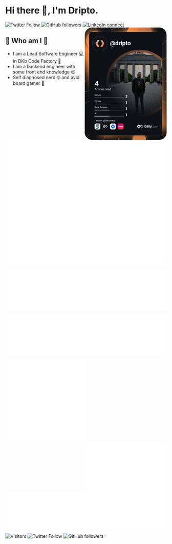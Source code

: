 # Hi there 👋, I'm Dripto.

<div align="left">
    <a href="https://twitter.com/driptaroop">
        <img alt="Twitter Follow" src="https://img.shields.io/twitter/follow/driptaroop?style=for-the-badge"/>
    </a>
    <a href="https://github.com/driptaroop">
        <img alt="GitHub followers" src="https://img.shields.io/github/followers/driptaroop?style=for-the-badge"/>
    </a>
    <a href="https://www.linkedin.com/in/driptaroop/">
        <img alt="LinkedIn connect" src="https://img.shields.io/badge/LinkedIn-%E2%98%86-0077B5?style=for-the-badge&logo=LinkedIn"/>
    </a>
    <a href="https://app.daily.dev/dripto" target="_blank">
        <img 
        src="https://raw.githubusercontent.com/driptaroop/driptaroop/main/devcard.svg" 
        width="256" 
        align="right" 
        alt="Driptaroop Das's Dev Card"/>
    </a>
</div>

## 🤷 Who am I 🤷

- I am a Lead Software Engineer 💻 in DKb Code Factory 🏦
- I am a backend engineer with some front end knowledge 😉 
- Self diagnosed nerd 🤓 and avid board gamer 🎲

<div align="left">
    <img src="https://raw.githubusercontent.com/driptaroop/driptaroop/main/github-metrics.svg" alt="Metrics"/>
</div>

![language](https://raw.githubusercontent.com/driptaroop/driptaroop/main/language.svg)

<div align="left">
    <img src="https://raw.githubusercontent.com/driptaroop/driptaroop/main/habits.svg" alt="habits"/>
</div>
<br/>
<div align="left">
    <img src="https://raw.githubusercontent.com/driptaroop/driptaroop/main/stackoverflow.svg" alt="stackoverflow" width="256"/>
    <img src="https://raw.githubusercontent.com/driptaroop/driptaroop/main/wakatime.svg" alt="wakatime" align="right" width="50%"/>
</div>

![achievements](https://raw.githubusercontent.com/driptaroop/driptaroop/main/achievements.svg)

![Visitors](https://api.visitorbadge.io/api/visitors?path=https%3A%2F%2Fgithub.com%2Fdriptaroop%2Fdriptaroop&labelColor=%23d9e3f0&countColor=%232ccce4&style=flat-square&labelStyle=upper)
![Twitter Follow](https://img.shields.io/twitter/follow/driptaroop?style=social)
![GitHub followers](https://img.shields.io/github/followers/driptaroop?style=social)